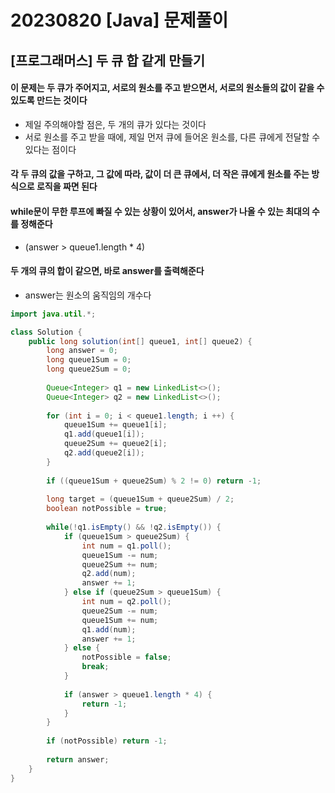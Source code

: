 # 20230820 [Java] 문제풀이 







## [프로그래머스] 두 큐 합 같게 만들기



#### 이 문제는 두 큐가 주어지고, 서로의 원소를 주고 받으면서, 서로의 원소들의 값이 같을 수 있도록 만드는 것이다

- 제일 주의해야할 점은, 두 개의 큐가 있다는 것이다
- 서로 원소를 주고 받을 때에, 제일 먼저 큐에 들어온 원소를, 다른 큐에게 전달할 수 있다는 점이다



#### 각 두 큐의 값을 구하고, 그 값에 따라, 값이 더 큰 큐에서, 더 작은 큐에게 원소를 주는 방식으로 로직을 짜면 된다



#### while문이 무한 루프에 빠질 수 있는 상황이 있어서, answer가 나올 수 있는 최대의 수를 정해준다

- (answer > queue1.length * 4)



#### 두 개의 큐의 합이 같으면, 바로 answer를 출력해준다

- answer는 원소의 움직임의 개수다





```java
import java.util.*;

class Solution {
    public long solution(int[] queue1, int[] queue2) {
        long answer = 0;
        long queue1Sum = 0;
        long queue2Sum = 0;
        
        Queue<Integer> q1 = new LinkedList<>();
        Queue<Integer> q2 = new LinkedList<>();
        
        for (int i = 0; i < queue1.length; i ++) {
            queue1Sum += queue1[i];
            q1.add(queue1[i]);
            queue2Sum += queue2[i];
            q2.add(queue2[i]);
        }
        
        if ((queue1Sum + queue2Sum) % 2 != 0) return -1;
        
        long target = (queue1Sum + queue2Sum) / 2;
        boolean notPossible = true;
        
        while(!q1.isEmpty() && !q2.isEmpty()) {
            if (queue1Sum > queue2Sum) {
                int num = q1.poll();
                queue1Sum -= num;
                queue2Sum += num;
                q2.add(num);
                answer += 1;
            } else if (queue2Sum > queue1Sum) {
                int num = q2.poll();
                queue2Sum -= num; 
                queue1Sum += num;
                q1.add(num);
                answer += 1;
            } else {
                notPossible = false;
                break;
            }
            
            if (answer > queue1.length * 4) {
                return -1;
            }
        }
        
        if (notPossible) return -1;
        
        return answer;
    }
}
```


